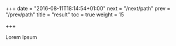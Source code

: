 +++
date = "2016-08-11T18:14:54+01:00"
next = "/next/path"
prev = "/prev/path"
title = "result"
toc = true
weight = 15

+++

Lorem Ipsum
